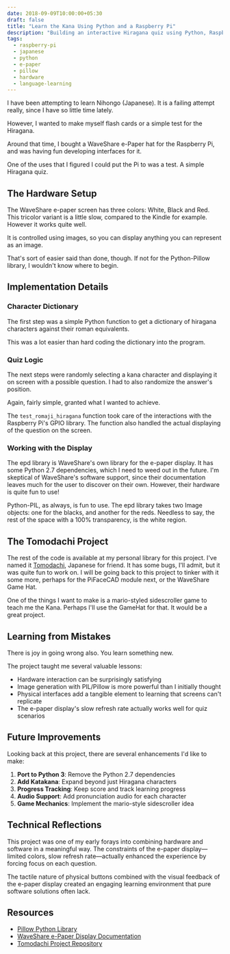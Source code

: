 ```yaml
---
date: 2018-09-09T10:00:00+05:30
draft: false
title: "Learn the Kana Using Python and a Raspberry Pi"
description: "Building an interactive Hiragana quiz using Python, Raspberry Pi, and a WaveShare e-Paper display to practice Japanese characters."
tags:
  - raspberry-pi
  - japanese
  - python
  - e-paper
  - pillow
  - hardware
  - language-learning
---
```


I have been attempting to learn Nihongo (Japanese). It is a failing attempt really, since I have so little time lately.

However, I wanted to make myself flash cards or a simple test for the Hiragana.

Around that time, I bought a WaveShare e-Paper hat for the Raspberry Pi, and was having fun developing interfaces for it.

One of the uses that I figured I could put the Pi to was a test. A simple Hiragana quiz.

## The Hardware Setup

The WaveShare e-paper screen has three colors: White, Black and Red. This tricolor variant is a little slow, compared to the Kindle for example. However it works quite well.

It is controlled using images, so you can display anything you can represent as an image.

That's sort of easier said than done, though. If not for the Python-Pillow library, I wouldn't know where to begin.

## Implementation Details

### Character Dictionary
The first step was a simple Python function to get a dictionary of hiragana characters against their roman equivalents.

This was a lot easier than hard coding the dictionary into the program.

### Quiz Logic
The next steps were randomly selecting a kana character and displaying it on screen with a possible question. I had to also randomize the answer's position.

Again, fairly simple, granted what I wanted to achieve.

The `test_romaji_hiragana` function took care of the interactions with the Raspberry Pi's GPIO library. The function also handled the actual displaying of the question on the screen.

### Working with the Display

The epd library is WaveShare's own library for the e-paper display. It has some Python 2.7 dependencies, which I need to weed out in the future. I'm skeptical of WaveShare's software support, since their documentation leaves much for the user to discover on their own. However, their hardware is quite fun to use!

Python-PIL, as always, is fun to use. The epd library takes two Image objects: one for the blacks, and another for the reds. Needless to say, the rest of the space with a 100% transparency, is the white region.

## The Tomodachi Project

The rest of the code is available at my personal library for this project. I've named it [Tomodachi](https://github.com/stonecharioteer/tomodachi), Japanese for friend. It has some bugs, I'll admit, but it was quite fun to work on. I will be going back to this project to tinker with it some more, perhaps for the PiFaceCAD module next, or the WaveShare Game Hat.

One of the things I want to make is a mario-styled sidescroller game to teach me the Kana. Perhaps I'll use the GameHat for that. It would be a great project.

## Learning from Mistakes

There is joy in going wrong also. You learn something new.

The project taught me several valuable lessons:
- Hardware interaction can be surprisingly satisfying
- Image generation with PIL/Pillow is more powerful than I initially thought
- Physical interfaces add a tangible element to learning that screens can't replicate
- The e-paper display's slow refresh rate actually works well for quiz scenarios

## Future Improvements

Looking back at this project, there are several enhancements I'd like to make:

1. **Port to Python 3**: Remove the Python 2.7 dependencies
2. **Add Katakana**: Expand beyond just Hiragana characters
3. **Progress Tracking**: Keep score and track learning progress
4. **Audio Support**: Add pronunciation audio for each character
5. **Game Mechanics**: Implement the mario-style sidescroller idea

## Technical Reflections

This project was one of my early forays into combining hardware and software in a meaningful way. The constraints of the e-paper display—limited colors, slow refresh rate—actually enhanced the experience by forcing focus on each question.

The tactile nature of physical buttons combined with the visual feedback of the e-paper display created an engaging learning environment that pure software solutions often lack.

## Resources

- [Pillow Python Library](https://pillow.readthedocs.io/en/stable/)
- [WaveShare e-Paper Display Documentation](https://www.waveshare.com/wiki/E-Paper_Driver_HAT)
- [Tomodachi Project Repository](https://github.com/stonecharioteer/tomodachi)